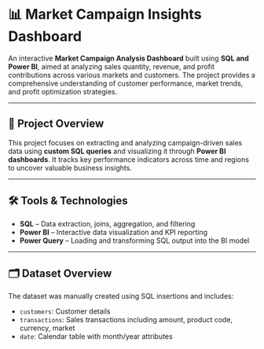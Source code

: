 # 📊 Market Campaign Insights Dashboard

An interactive **Market Campaign Analysis Dashboard** built using **SQL and Power BI**, aimed at analyzing sales quantity, revenue, and profit contributions across various markets and customers. The project provides a comprehensive understanding of customer performance, market trends, and profit optimization strategies.

---
## 📌 Project Overview

This project focuses on extracting and analyzing campaign-driven sales data using **custom SQL queries** and visualizing it through **Power BI dashboards**. It tracks key performance indicators across time and regions to uncover valuable business insights.

---
## 🛠️ Tools & Technologies

- **SQL** – Data extraction, joins, aggregation, and filtering
- **Power BI** – Interactive data visualization and KPI reporting
- **Power Query** – Loading and transforming SQL output into the BI model

---
## 🗂️ Dataset Overview

The dataset was manually created using SQL insertions and includes:

- `customers`: Customer details
- `transactions`: Sales transactions including amount, product code, currency, market
- `date`: Calendar table with month/year attributes
